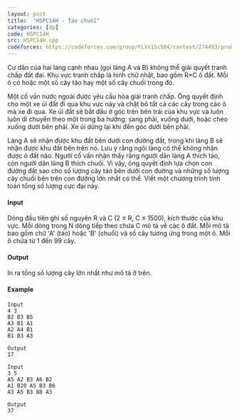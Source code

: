 ```yaml
---
layout: post
title:  "HSPC14H - Táo chuối"
categories: [dp]
code: HSPC14H
src: HSPC14H.cpp
codeforces: https://codeforces.com/group/FLVn1Sc504/contest/274493/problem/V
---
```


Cư dân của hai làng cạnh nhau (gọi làng A và B) không thể giải quyết tranh chấp đất đai. Khu vực tranh chấp là hình chữ nhật, bao gồm R×C ô đất. Mỗi ô có hoặc một số cây táo hay một số cây chuối trong đó.

Một cố vấn nước ngoài được yêu cầu hòa giải tranh chấp. Ông quyết định cho một xe ủi đất đi qua khu vực này và chặt bỏ tất cả các cây trong các ô mà xe đi qua. Xe ủi đất sẽ bắt đầu ở góc trên bên trái của khu vực và luôn luôn di chuyển theo một trong ba hướng: sang phải, xuống dưới, hoặc chéo xuống dưới bên phải. Xe ủi dừng lại khi đến góc dưới bên phải.

Làng A sẽ nhận được khu đất bên dưới con đường đất, trong khi làng B sẽ nhận được khu đất bên trên nó. Lưu ý rằng ngôi làng có thể không nhận được ô đất nào. Người cố vấn nhận thấy rằng người dân làng A thích táo, còn người dân làng B thích chuối. Vì vậy, ông quyết định lựa chọn con đường đất sao cho số lượng cây táo bên dưới con đường và những số lượng cây chuối bên trên con đường lớn nhất có thể. Viết một chương trình tính toán tổng số lượng cực đại này.

#### Input

Dòng đầu tiên ghi số nguyên R và C (2 ≤ R, C ≤ 1500), kích thước của khu vực. Mỗi dòng trong N dòng tiếp theo chứa C mô tả về các ô đất. Mỗi mô tả bao gồm chữ 'A' (táo) hoặc 'B' (chuối) và số cây tương ứng trong một ô. Mỗi ô chứa từ 1 đến 99 cây.

#### Output

In ra tổng số lượng cây lớn nhất như mô tả ở trên.

#### Example

```
Input
4 3
B2 B3 B5
A3 B1 A1
A2 A4 B1
B1 B3 A3

Output
17
```

```
Input
3 5
A5 A2 B3 A6 B2
A1 B20 A5 B3 B6
A3 A5 B3 B8 A3

Output
37
```

<!--more-->

